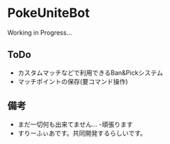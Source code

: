 # PokeUniteBot
Working in Progress...

## ToDo

- カスタムマッチなどで利用できるBan&Pickシステム
- マッチポイントの保存(要コマンド操作)

## 備考
- まだ一切何も出来てません…
    -頑張ります
- すりーふぃあです。共同開発するらしいです。
